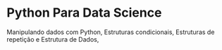 # Python Para Data Science
Manipulando dados com Python,
Estruturas condicionais,
Estruturas de repetição e Estrutura de Dados,
